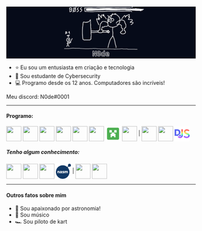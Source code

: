 <div>
  <p align="center"><img align="center" src="https://raw.githubusercontent.com/n0deee/n0deee/main/icons/banner_large2.png"></p>
</div>

- ⭐ Eu sou um entusiasta em criação e tecnologia
- 📗 Sou estudante de Cybersecurity
- 💻 Programo desde os 12 anos. Computadores são incríveis!

Meu discord: N0de#0001

---


#### Programo:
<div style="display: inline_block">
  <img height="40" width="40" align="center" src="https://raw.githubusercontent.com/n0deee/n0deee/main/icons/csharp.svg">
  <img height="40" width="40" align="center" src="https://raw.githubusercontent.com/n0deee/n0deee/main/icons/javascript.svg">
  <img height="40" width="40" align="center" src="https://raw.githubusercontent.com/n0deee/n0deee/main/icons/typescript.svg">
  <img height="40" width="40" align="center" src="https://raw.githubusercontent.com/n0deee/n0deee/main/icons/python.svg">
  <img height="40" width="40" align="center" src="https://raw.githubusercontent.com/n0deee/n0deee/main/icons/html5.svg">
  <img height="40" width="40" align="center" src="https://raw.githubusercontent.com/n0deee/n0deee/main/icons/css3">
  <img height="40" width="40" align="center" src="https://raw.githubusercontent.com/n0deee/n0deee/main/icons/mcfunction.svg">
  <img height="40" width="40" align="center" src="https://raw.githubusercontent.com/n0deee/n0deee/main/icons/c.svg">
  |
  <img height="40" width="40" align="center" src="https://raw.githubusercontent.com/n0deee/n0deee/main/icons/arduino.svg">
  <img height="40" width="40" align="center" src="https://raw.githubusercontent.com/n0deee/n0deee/main/icons/nodedotjs.svg">
  <img height="40" width="40" align="center" src="https://raw.githubusercontent.com/devicons/devicon/master/icons/discordjs/discordjs-original.svg">
<div/>

##### Tenho algum conhecimento:
<div style="display: inline_block">
<img height="40" width="40" align="center" src="https://raw.githubusercontent.com/n0deee/n0deee/main/icons/rust/rust.svg">
<img height="40" width="40" align="center" src="https://raw.githubusercontent.com/n0deee/n0deee/main/icons/react.svg">
  <img height="40" width="40" align="center" src="https://raw.githubusercontent.com/n0deee/n0deee/main/icons/cplusplus.svg">
  <img height="40" width="40" align="center" src="https://raw.githubusercontent.com/n0deee/n0deee/main/icons/nasm.svg">
   |
  <img height="40" width="40" align="center" src="https://raw.githubusercontent.com/n0deee/n0deee/main/icons/unity.svg">
  <img height="40" width="40" align="center" style="" src="https://raw.githubusercontent.com/n0deee/n0deee/main/icons/nextdotjs.svg">
<div/>

 ---
  #### Outros fatos sobre mim
  
- 🔭 Sou apaixonado por astronomia!
- 🎵 Sou músico
- 🏎️ Sou piloto de kart


